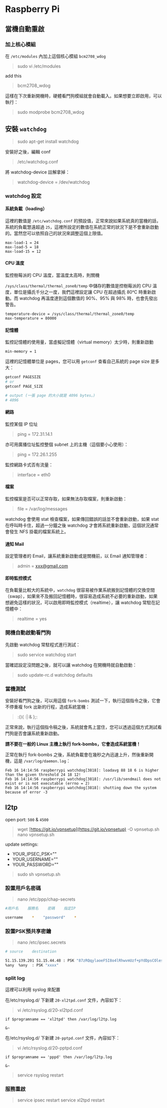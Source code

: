 # Raspberry Pi

## 當機自動重啟

### 加上核心模組

在 `/etc/modules` 內加上這個核心模組 `bcm2708_wdog`

> sudo vi /etc/modules

add this

> bcm2708\_wdog

這樣在下次重新開機時，硬體看門狗模組就會自動載入。如果想要立即啟用，可以執行：

> sudo modprobe bcm2708\_wdog

## 安裝 `watchdog`

> sudo apt-get install watchdog

安裝好之後，編輯 conf

> /etc/watchdog.conf

將 watchdog-device 註解拿掉：

> watchdog-device = /dev/watchdog

### watchdog 設定

#### 系統負載（loading）

這裡的數值是 `/etc/watchdog.conf` 的預設值，正常來說如果系統真的當機的話，系統的負載慧遠超過 `25`，這裡所設定的數值在系統正常的狀況下是不會重新啟動的。當然您可以依照自己的狀況來調整這個上限值。

```text
max-load-1 = 24
max-load-5 = 18
max-load-15 = 12
```

#### CPU 溫度

監控樹莓派的 CPU 溫度，當溫度太高時，則關機

`/sys/class/thermal/thermal_zone0/temp` 中儲存的數值是控樹莓派的 CPU 溫度，單位是攝氏千分之一度，我們這裡設定讓 CPU 在超過攝氏 80ᵒC 時重新啟動。而 watchdog 再溫度達到這個數值的 90%、95% 與 98% 時，也會先發出警告。

```text
temperature-device = /sys/class/thermal/thermal_zone0/temp
max-temperature = 80000
```

#### 記憶體

監控記憶體的使用量，當虛擬記憶體（virtual memory）太少時，則重新啟動

```text
min-memory = 1
```

這裡的記憶體單位是 pages，您可以用 `getconf` 查看自己系統的 page size 是多大：

```bash
getconf PAGESIZE
# or
getconf PAGE_SIZE

# output (一張 page 的大小就是 4096 bytes。)
# 4096
```

#### 網路

監控某個 IP 位址

> ping = 172.31.14.1

亦可用廣播位址監控整個 subnet 上的主機（這個要小心使用）：

> ping = 172.26.1.255

監控網路卡式否有流量：

> interface = eth0

#### 檔案

監控檔案是否可以正常存取，如果無法存取檔案，則重新啟動：

> file = /var/log/messages

watchdog 會使用 stat 檢查檔案，如果傳回錯誤的話並不會重新啟動，如果 stat 在呼叫時卡住，超過一分鐘之後 watchdog 才會將系統重新啟動，這個狀況通常會發生 NFS 掛載的檔案系統上。

#### 通知 Mail

設定管理者的 Email，讓系統重新啟動或是關機前，以 Email 通知管理者：

> admin = xxx@gmail.com

#### 即時監控模式

在負載量比較大的系統中，`watchdog` 很容易被作業系統搬到記憶體的交換空間（swap），如果來不及搬回記憶體時，很容易造成系統不必要的重新啟動，如果想避免這樣的狀況，可以啟用即時監控模式（realtime），讓 watchdog 常駐在記憶體中：

> realtime = yes

### 開機自動啟動看門狗

先啟動 watchdog 常駐程式進行測試：

> sudo service watchdog start

當確認設定沒問題之後，就可以讓 watchdog 在開機時就自動啟動：

> sudo update-rc.d watchdog defaults

### 當機測試

安裝好看門狗之後，可以用這個 `fork-bombs` 測試一下，執行這個指令之後，它會不停重複 fork 出新的行程，造成系統當機：

> :\(\){ :\|:& };:

正常來說，執行這個指令稿之後，系統就會馬上當住，您可以透過這個方式測試看門狗是否會讓系統重新啟動。

**請不要在一般的 Linux 主機上執行 fork-bombs，它會造成系統當機！**

正常在執行 fork-bombs 之後，系統負載會在幾秒之內迅速上升，然後重新開機，這是 `/var/log/daemon.log`：

```text
Feb 16 14:14:56 raspberrypi watchdog[3818]: loadavg 88 18 6 is higher than the given threshold 24 18 12!
Feb 16 14:14:56 raspberrypi watchdog[3818]: /usr/lib/sendmail does not exist or is not executable (errno = 2)
Feb 16 14:14:56 raspberrypi watchdog[3818]: shutting down the system because of error -3
```

## l2tp

open port: `500` & `4500`

> wget [https://git.io/vpnsetup](https://git.io/vpnsetup) -O vpnsetup.sh nano vpnsetup.sh

update settings:

* YOUR\_IPSEC\_PSK=""
* YOUR\_USERNAME=""
* YOUR\_PASSWORD=""

> sudo sh vpnsetup.sh

### 設置用戶名密碼

> nano /etc/ppp/chap-secrets

```bash
#用戶名    服務名    密碼    指定IP

username    *    "password"    *
```

### 設置PSK預共享密鑰

> nano /etc/ipsec.secrets

```bash
# source    destination

51.15.139.201 51.15.44.48 : PSK "87zRQqylaoeF5I8o4lRhwvmUzf+pYdDpsCOlesIeFA/2xrtxKXJTbCPZgqplnXgPX5uprL+aRgxD8ua7MmdWaQ"
%any  %any  : PSK "xxxx"
```

### split log

這裡可以利用 syslog 來配置

在/etc/rsyslog.d/ 下新建 `20-xl2tpd.conf` 文件，內容如下：

> vi /etc/rsyslog.d/20-xl2tpd.conf

```text
if $programname == 'xl2tpd' then /var/log/l2tp.log

&~
```

在/etc/rsyslog.d/ 下新建 `20-pptpd.conf` 文件，內容如下：

> vi /etc/rsyslog.d/20-pptpd.conf

```text
if $programname == 'pppd' then /var/log/l2tp.log

&~
```

> service rsyslog restart

### 服務重啟

> service ipsec restart service xl2tpd restart

